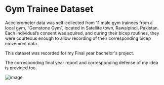 # Gym Trainee Dataset
Accelerometer data was self-collected from 11 male gym trainees from a local gym, “Gemstone Gym”, located in Satellite town, Rawalpindi, Pakistan. Each individual’s consent was aquired, and during their bicep routines, they were courteous enough to allow recording of their corresponding bicep movement data. 

This dataset was recorded for my Final year bachelor's project.

The corresponding final year report and corresponding defense of my idea is provided too.


![image](https://user-images.githubusercontent.com/47445756/179345030-21282e6e-eca6-4910-817c-98a9e180d141.png)

